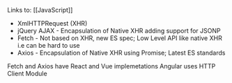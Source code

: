 Links to: [[JavaScript]]

- XmlHTTPRequest (XHR)
- jQuery AJAX - Encapsulation of Native XHR adding support for JSONP
- Fetch - Not based on XHR, new ES spec; Low Level API like native XHR i.e can be hard to use
- Axios - Encapsulation of Native XHR using Promise; Latest ES standards

Fetch and Axios have React and Vue implemetations
Angular uses HTTP Client Module